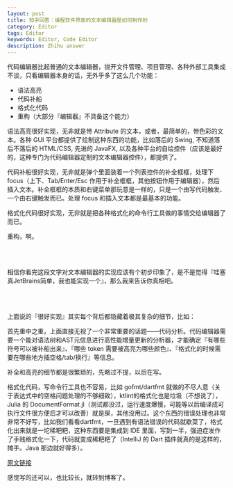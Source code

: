 ```yaml
---
layout: post
title: 知乎回答：编程软件界面的文本编辑器是如何制作的
category: Editor
tags: Editor
keywords: Editor, Code Editor
description: Zhihu answer
---
```


代码编辑器比起普通的文本编辑器，抛开文件管理、项目管理、各种外部工具集成不谈，只看编辑器本身的话，无外乎多了这么几个功能：

+ 语法高亮
+ 代码补船
+ 格式化代码
+ 重构（大部分『编辑器』不具备这个能力）

语法高亮很好实现，无非就是带 Attribute 的文本，或者，最简单的，带色彩的文本。各种 GUI 平台都提供了绘制这种东西的功能，比如落后的 Swing, 不知道落后不落后的 HTML/CSS, 先进的 JavaFX, 以及各种平台的自绘控件（应该是最好的，这种专门为代码编辑器定制的文本编辑器控件），都提供了。

代码补船很好实现，无非就是弹个里面装着一个列表控件的补全框框，处理下focus（上下、Tab/Enter/Esc 作用于补全框框，其他按钮作用于编辑器），然后插入文本。补全框框的本质和右键菜单那玩意是一样的，只是一个由写代码触发、一个由右键触发而已。处理 focus 和插入文本都是最基本的功能。

格式化代码很好实现，无非就是把各种格式化的命令行工具做的事情交给编辑器了而已。

重构，啊。

<br/><br/>

相信你看完这段文字对文本编辑器的实现应该有个初步印象了，是不是觉得『哇塞真JetBrains简单，我也能实现一个』，那么我来告诉你真相吧。

<br/><br/>

上面说的『很好实现』其实每个背后都隐藏着极其复杂的细节，比如：

首先重中之重，上面直接无视了一个非常重要的话题——代码分析。代码编辑器需要一个能对语法树和AST元信息进行高性能增量更新的分析器，才能确定『有哪些符号可以被补船出来』、『哪些 token 需要被高亮为哪些颜色』、『格式化的时候需要在哪些地方插空格/tab/换行』等信息。

补全和高亮的细节都是很繁琐的，先略过不提，以后在写。

格式化代码，写命令行工具也不容易，比如 gofmt/dartfmt 就做的不尽人意（关于表达式中的空格问题处理的不够细致），ktlint的格式化也是垃圾（不想说了），Julia 的 DocumentFormat.jl（测试都没过，运行速度爆慢，可能等以后编译成可执行文件很方便后才可以改善）就是屎，其他没用过。这个东西的错误处理也非常非常不好写，比如我们看看dartfmt，一旦遇到有语法错误的代码就歇菜了，格式化出来就是一坨稀粑粑，这种东西要是集成到 IDE 里面，写到一半，强迫症发作了手贱格式化一下，代码就变成稀粑粑了（IntelliJ 的 Dart 插件就真的是这样的，摊手。Java 那边就好得多）。

[原文链接](https://www.zhihu.com/question/277629960/answer/394802977)

感觉写的还可以，也比较长，就转到博客了。
